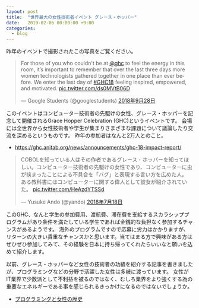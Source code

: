 ```yaml
---
layout: post
title:  "世界最大の女性技術者イベント グレース・ホッパー"
date:   2019-02-06 00:00:00 +9:00
categories:
  - blog
---
```


昨年のイベントで撮影されたこの写真をご覧ください。

<blockquote class="twitter-tweet" data-lang="ja"><p lang="en" dir="ltr">For those of you who couldn&#39;t be at <a href="https://twitter.com/ghc?ref_src=twsrc%5Etfw">@ghc</a> to feel the energy in this room, it’s important to remember that over the last three days more women technologists gathered together in one place than ever before. We enter the last day of <a href="https://twitter.com/hashtag/GHC18?src=hash&amp;ref_src=twsrc%5Etfw">#GHC18</a> feeling inspired, empowered, and motivated. <a href="https://t.co/ds0MVtB06D">pic.twitter.com/ds0MVtB06D</a></p>&mdash; Google Students (@googlestudents) <a href="https://twitter.com/googlestudents/status/1045711809746006016?ref_src=twsrc%5Etfw">2018年9月28日</a></blockquote>
<script async src="https://platform.twitter.com/widgets.js" charset="utf-8"></script>

このイベントはコンピューター技術者の先駆けの女性、グレース・ホッパーを記念して開催されるGrace Hopper Celebration (GHC)というイベントです。
会場には全世界から女性技術者や学生が集まりさまざまな課題について議論したり交流を深めるというものです。
昨年の参加者はなんと2万人とのこと。

- https://ghc.anitab.org/news/announcements/ghc-18-impact-report/

<blockquote class="twitter-tweet" data-lang="ja"><p lang="ja" dir="ltr">COBOLを知っている人はその作者であるグレース・ホッパーを知ってほしい。コンピューター技術者の先駆けの女性であり、コンピューターに虫が挟まったことによる不具合を「バグ」と表現する言い方を広めた人。<br>ある教科書にはコンピューターに関する偉人として彼女が紹介されていた。 <a href="https://t.co/HeAzdYTSSd">pic.twitter.com/HeAzdYTSSd</a></p>&mdash; Yusuke Ando (@yando) <a href="https://twitter.com/yando/status/1019627195000504320?ref_src=twsrc%5Etfw">2018年7月18日</a></blockquote>
<script async src="https://platform.twitter.com/widgets.js" charset="utf-8"></script>

このGHC、なんと学生の参加費用、渡航費、滞在費を支給するスカラシッププログラムがあり条件を満たしている学生であれば金銭的な負担なく参加するチャンスがあるようです。
海外のプログラムですので応募に労力はかかりますが、リターンの大きい貴重なチャンスかと思います。当てはまる方で興味がある方はぜひぜひ参加してみて、その経験を日本に持ち帰ってくれたらいいなと願いを込めて紹介します。

以前、グレース・ホッパーなど女性の技術者の功績を紹介する記事を書きましたが、プログラミングなどの分野で活躍した女性は多岐に渡っています。
女性がIT業界で少数派として不利益を被るのではなく、むしろ業界をより強くする為の重要なエネルギーである事を感じられるきっかけになるのではないでしょうか。

- [プログラミングと女性の歴史](https://yandod.github.io/blog/2018/09/17/history-of-women-in-programming/)
